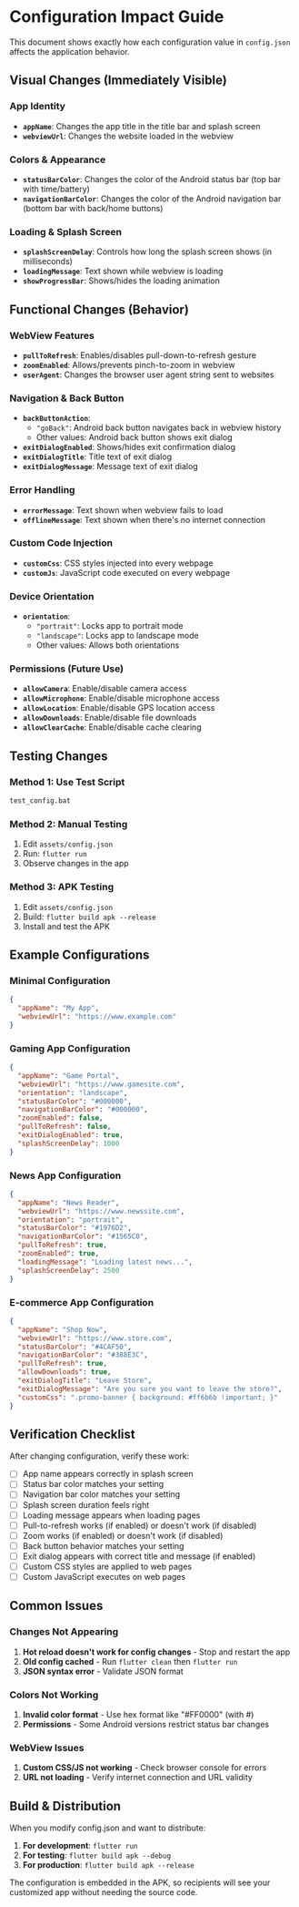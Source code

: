 # Configuration Impact Guide

This document shows exactly how each configuration value in `config.json` affects the application behavior.

## Visual Changes (Immediately Visible)

### App Identity

- **`appName`**: Changes the app title in the title bar and splash screen
- **`webviewUrl`**: Changes the website loaded in the webview

### Colors & Appearance

- **`statusBarColor`**: Changes the color of the Android status bar (top bar with time/battery)
- **`navigationBarColor`**: Changes the color of the Android navigation bar (bottom bar with back/home buttons)

### Loading & Splash Screen

- **`splashScreenDelay`**: Controls how long the splash screen shows (in milliseconds)
- **`loadingMessage`**: Text shown while webview is loading
- **`showProgressBar`**: Shows/hides the loading animation

## Functional Changes (Behavior)

### WebView Features

- **`pullToRefresh`**: Enables/disables pull-down-to-refresh gesture
- **`zoomEnabled`**: Allows/prevents pinch-to-zoom in webview
- **`userAgent`**: Changes the browser user agent string sent to websites

### Navigation & Back Button

- **`backButtonAction`**:
  - `"goBack"`: Android back button navigates back in webview history
  - Other values: Android back button shows exit dialog
- **`exitDialogEnabled`**: Shows/hides exit confirmation dialog
- **`exitDialogTitle`**: Title text of exit dialog
- **`exitDialogMessage`**: Message text of exit dialog

### Error Handling

- **`errorMessage`**: Text shown when webview fails to load
- **`offlineMessage`**: Text shown when there's no internet connection

### Custom Code Injection

- **`customCss`**: CSS styles injected into every webpage
- **`customJs`**: JavaScript code executed on every webpage

### Device Orientation

- **`orientation`**:
  - `"portrait"`: Locks app to portrait mode
  - `"landscape"`: Locks app to landscape mode
  - Other values: Allows both orientations

### Permissions (Future Use)

- **`allowCamera`**: Enable/disable camera access
- **`allowMicrophone`**: Enable/disable microphone access
- **`allowLocation`**: Enable/disable GPS location access
- **`allowDownloads`**: Enable/disable file downloads
- **`allowClearCache`**: Enable/disable cache clearing

## Testing Changes

### Method 1: Use Test Script

```cmd
test_config.bat
```

### Method 2: Manual Testing

1. Edit `assets/config.json`
2. Run: `flutter run`
3. Observe changes in the app

### Method 3: APK Testing

1. Edit `assets/config.json`
2. Build: `flutter build apk --release`
3. Install and test the APK

## Example Configurations

### Minimal Configuration

```json
{
  "appName": "My App",
  "webviewUrl": "https://www.example.com"
}
```

### Gaming App Configuration

```json
{
  "appName": "Game Portal",
  "webviewUrl": "https://www.gamesite.com",
  "orientation": "landscape",
  "statusBarColor": "#000000",
  "navigationBarColor": "#000000",
  "zoomEnabled": false,
  "pullToRefresh": false,
  "exitDialogEnabled": true,
  "splashScreenDelay": 1000
}
```

### News App Configuration

```json
{
  "appName": "News Reader",
  "webviewUrl": "https://www.newssite.com",
  "orientation": "portrait",
  "statusBarColor": "#1976D2",
  "navigationBarColor": "#1565C0",
  "pullToRefresh": true,
  "zoomEnabled": true,
  "loadingMessage": "Loading latest news...",
  "splashScreenDelay": 2500
}
```

### E-commerce App Configuration

```json
{
  "appName": "Shop Now",
  "webviewUrl": "https://www.store.com",
  "statusBarColor": "#4CAF50",
  "navigationBarColor": "#388E3C",
  "pullToRefresh": true,
  "allowDownloads": true,
  "exitDialogTitle": "Leave Store",
  "exitDialogMessage": "Are you sure you want to leave the store?",
  "customCss": ".promo-banner { background: #ff6b6b !important; }"
}
```

## Verification Checklist

After changing configuration, verify these work:

- [ ] App name appears correctly in splash screen
- [ ] Status bar color matches your setting
- [ ] Navigation bar color matches your setting
- [ ] Splash screen duration feels right
- [ ] Loading message appears when loading pages
- [ ] Pull-to-refresh works (if enabled) or doesn't work (if disabled)
- [ ] Zoom works (if enabled) or doesn't work (if disabled)
- [ ] Back button behavior matches your setting
- [ ] Exit dialog appears with correct title and message (if enabled)
- [ ] Custom CSS styles are applied to web pages
- [ ] Custom JavaScript executes on web pages

## Common Issues

### Changes Not Appearing

1. **Hot reload doesn't work for config changes** - Stop and restart the app
2. **Old config cached** - Run `flutter clean` then `flutter run`
3. **JSON syntax error** - Validate JSON format

### Colors Not Working

1. **Invalid color format** - Use hex format like "#FF0000" (with #)
2. **Permissions** - Some Android versions restrict status bar changes

### WebView Issues

1. **Custom CSS/JS not working** - Check browser console for errors
2. **URL not loading** - Verify internet connection and URL validity

## Build & Distribution

When you modify config.json and want to distribute:

1. **For development**: `flutter run`
2. **For testing**: `flutter build apk --debug`
3. **For production**: `flutter build apk --release`

The configuration is embedded in the APK, so recipients will see your customized app without needing the source code.
